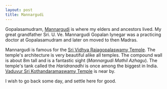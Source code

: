 ```yaml
---
layout: post
title: Mannargudi
---
```


Gopalasamudram, [Mannargudi](http://en.wikipedia.org/wiki/Mannargudi) is where my elders and ancestors lived. My great grandfather Sri. U. Ve. Mannargudi Gopalan Iynegar was a practicing doctor at Gopalasamudram and later on moved to then Madras.

Mannargudi is famous for the [Sri Vidhya Rajagopalaswamy Temple](http://en.wikipedia.org/wiki/Rajagopalaswamy_Temple,_Mannargudi). The temple's architecture is very beautiful alike all temples. The compound wall is about 8m tall and is a fantastic sight (*Mannargudi Mathil Azhagu*). The temple's tank called the *Haridranadhi* is once among the biggest in India. [Vaduvur Sri Kothandaramaswamy Temple](https://sites.google.com/site/vaduvur/) is near by. 


I wish to go back some day, and settle here for good. 

